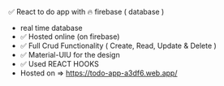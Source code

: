  ✅ React  to do app with 🔥 firebase ( database )

* real time database 
* ✅ Hosted online (on firebase)
* ✅ Full Crud Functionality ( Create, Read, Update & Delete )
* ✅ Material-UIU for the design 
* ✅ Used REACT HOOKS
* Hosted on  =>  https://todo-app-a3df6.web.app/
 
